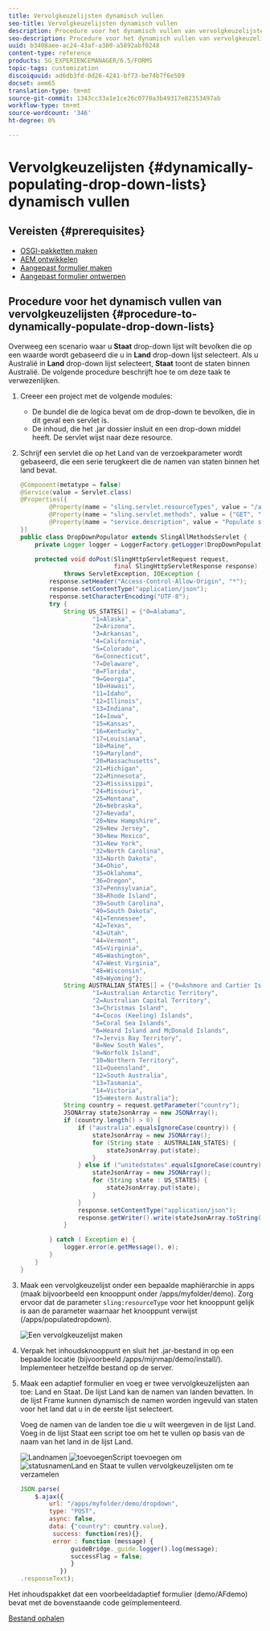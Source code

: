```yaml
---
title: Vervolgkeuzelijsten dynamisch vullen
seo-title: Vervolgkeuzelijsten dynamisch vullen
description: Procedure voor het dynamisch vullen van vervolgkeuzelijsten op basis van logica
seo-description: Procedure voor het dynamisch vullen van vervolgkeuzelijsten op basis van logica
uuid: b3408aee-ac24-43af-a380-a5892abf0248
content-type: reference
products: SG_EXPERIENCEMANAGER/6.5/FORMS
topic-tags: customization
discoiquuid: ad6db3fd-0d26-4241-bf73-be74b7f6e509
docset: aem65
translation-type: tm+mt
source-git-commit: 1343cc33a1e1ce26c0770a3b49317e82353497ab
workflow-type: tm+mt
source-wordcount: '346'
ht-degree: 0%

---
```



# Vervolgkeuzelijsten {#dynamically-populating-drop-down-lists} dynamisch vullen

## Vereisten {#prerequisites}

* [OSGI-pakketten maken](https://helpx.adobe.com/experience-manager/using/creating-osgi-bundles-digital-marketing.html)
* [AEM ontwikkelen](/help/sites-developing/components.md)
* [Aangepast formulier maken](../../forms/using/creating-adaptive-form.md)
* [Aangepast formulier ontwerpen](../../forms/using/introduction-forms-authoring.md)

## Procedure voor het dynamisch vullen van vervolgkeuzelijsten {#procedure-to-dynamically-populate-drop-down-lists}

Overweeg een scenario waar u **Staat** drop-down lijst wilt bevolken die op een waarde wordt gebaseerd die u in **Land** drop-down lijst selecteert. Als u Australië in **Land** drop-down lijst selecteert, **Staat** toont de staten binnen Australië. De volgende procedure beschrijft hoe te om deze taak te verwezenlijken.

1. Creeer een project met de volgende modules:

   * De bundel die de logica bevat om de drop-down te bevolken, die in dit geval een servlet is.
   * De inhoud, die het .jar dossier insluit en een drop-down middel heeft. De servlet wijst naar deze resource.

1. Schrijf een servlet die op het Land van de verzoekparameter wordt gebaseerd, die een serie terugkeert die de namen van staten binnen het land bevat.

   ```java
   @Component(metatype = false)
   @Service(value = Servlet.class)
   @Properties({
           @Property(name = "sling.servlet.resourceTypes", value = "/apps/populatedropdown"),
           @Property(name = "sling.servlet.methods", value = {"GET", "POST"}),
           @Property(name = "service.description", value = "Populate states dropdown based on country value")
   })
   public class DropDownPopulator extends SlingAllMethodsServlet {
       private Logger logger = LoggerFactory.getLogger(DropDownPopulator.class);
   
       protected void doPost(SlingHttpServletRequest request,
                             final SlingHttpServletResponse response)
               throws ServletException, IOException {
           response.setHeader("Access-Control-Allow-Origin", "*");
           response.setContentType("application/json");
           response.setCharacterEncoding("UTF-8");
           try {
               String US_STATES[] = {"0=Alabama",
                       "1=Alaska",
                       "2=Arizona",
                       "3=Arkansas",
                       "4=California",
                       "5=Colorado",
                       "6=Connecticut",
                       "7=Delaware",
                       "8=Florida",
                       "9=Georgia",
                       "10=Hawaii",
                       "11=Idaho",
                       "12=Illinois",
                       "13=Indiana",
                       "14=Iowa",
                       "15=Kansas",
                       "16=Kentucky",
                       "17=Louisiana",
                       "18=Maine",
                       "19=Maryland",
                       "20=Massachusetts",
                       "21=Michigan",
                       "22=Minnesota",
                       "23=Mississippi",
                       "24=Missouri",
                       "25=Montana",
                       "26=Nebraska",
                       "27=Nevada",
                       "28=New Hampshire",
                       "29=New Jersey",
                       "30=New Mexico",
                       "31=New York",
                       "32=North Carolina",
                       "33=North Dakota",
                       "34=Ohio",
                       "35=Oklahoma",
                       "36=Oregon",
                       "37=Pennsylvania",
                       "38=Rhode Island",
                       "39=South Carolina",
                       "40=South Dakota",
                       "41=Tennessee",
                       "42=Texas",
                       "43=Utah",
                       "44=Vermont",
                       "45=Virginia",
                       "46=Washington",
                       "47=West Virginia",
                       "48=Wisconsin",
                       "49=Wyoming"};
               String AUSTRALIAN_STATES[] = {"0=Ashmore and Cartier Islands",
                       "1=Australian Antarctic Territory",
                       "2=Australian Capital Territory",
                       "3=Christmas Island",
                       "4=Cocos (Keeling) Islands",
                       "5=Coral Sea Islands",
                       "6=Heard Island and McDonald Islands",
                       "7=Jervis Bay Territory",
                       "8=New South Wales",
                       "9=Norfolk Island",
                       "10=Northern Territory",
                       "11=Queensland",
                       "12=South Australia",
                       "13=Tasmania",
                       "14=Victoria",
                       "15=Western Australia"};
               String country = request.getParameter("country");
               JSONArray stateJsonArray = new JSONArray();
               if (country.length() > 0) {
                   if ("australia".equalsIgnoreCase(country)) {
                       stateJsonArray = new JSONArray();
                       for (String state : AUSTRALIAN_STATES) {
                           stateJsonArray.put(state);
                       }
                   } else if ("unitedstates".equalsIgnoreCase(country)) {
                       stateJsonArray = new JSONArray();
                       for (String state : US_STATES) {
                           stateJsonArray.put(state);
                       }
                   }
                   response.setContentType("application/json");
                   response.getWriter().write(stateJsonArray.toString());
               }
   
           } catch ( Exception e) {
               logger.error(e.getMessage(), e);
           }
       }
   }
   ```

1. Maak een vervolgkeuzelijst onder een bepaalde maphiërarchie in apps (maak bijvoorbeeld een knooppunt onder /apps/myfolder/demo). Zorg ervoor dat de parameter `sling:resourceType` voor het knooppunt gelijk is aan de parameter waarnaar het knooppunt verwijst (/apps/populatedropdown).

   ![Een vervolgkeuzelijst maken](assets/dropdown-node.png)

1. Verpak het inhoudsknooppunt en sluit het .jar-bestand in op een bepaalde locatie (bijvoorbeeld /apps/mijnmap/demo/install/). Implementeer hetzelfde bestand op de server.
1. Maak een adaptief formulier en voeg er twee vervolgkeuzelijsten aan toe: Land en Staat. De lijst Land kan de namen van landen bevatten. In de lijst Frame kunnen dynamisch de namen worden ingevuld van staten voor het land dat u in de eerste lijst selecteert.

   Voeg de namen van de landen toe die u wilt weergeven in de lijst Land. Voeg in de lijst Staat een script toe om het te vullen op basis van de naam van het land in de lijst Land.

   ![Landnamen ](assets/country-dropdown.png) ![toevoegenScript toevoegen om ](assets/state-dropdown.png) ![statusnamenLand en Staat te vullen vervolgkeuzelijsten om te verzamelen](assets/2dropdowns.png)

   ```javascript
   JSON.parse(
       $.ajax({
           url: "/apps/myfolder/demo/dropdown",
           type: "POST",
           async: false,
           data: {"country": country.value},
            success: function(res){},
            error : function (message) {
                 guideBridge._guide.logger().log(message);
                 successFlag = false;
                 }
              })
   .responseText);
   ```

Het inhoudspakket dat een voorbeeldadaptief formulier (demo/AFdemo) bevat met de bovenstaande code geïmplementeerd.

[Bestand ophalen](assets/dropdown-demo-content-1.0.1-snapshot.zip)
